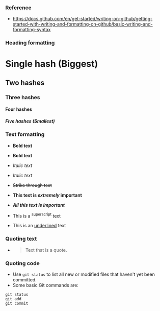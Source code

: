 
[//]: # (Reference: https://docs.github.com/en/get-started/writing-on-github/getting-started-with-writing-and-formatting-on-github/basic-writing-and-formatting-syntax)
[//]: # "Headings"

### Reference
- https://docs.github.com/en/get-started/writing-on-github/getting-started-with-writing-and-formatting-on-github/basic-writing-and-formatting-syntax

### Heading formatting
# Single hash (Biggest)
## Two hashes
### Three hashes
#### Four hashes
##### Five hashes (Smallest)


[//]: # "Text formatting"

### Text formatting

- **Bold text**
- __Bold text__

- *Italic text*
- _Italic text_

- ~~Strike through text~~

- **This text is _extremely_ important**

- ***All this text is important***

- This is a <sup>superscript</sup> text

- This is an <ins>underlined</ins> text


### Quoting text

- > Text that is a quote. 



### Quoting code

- Use `git status` to list all new or modified files that haven't yet been committed.
- Some basic Git commands are:

```
git status
git add
git commit
```



